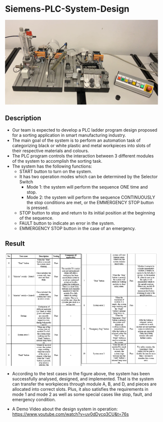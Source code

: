 # Siemens-PLC-System-Design

<p align="center">
  <img width="600" src="https://github.com/kiettran499/Siemens-PLC-System-Design/blob/main/Siemens%20PLC%20System%20for%20Sorting.png">

## Description
 
- Our team is expected to develop a PLC ladder program design proposed for a sorting application in smart manufacturing industry.
- The main goal of the system is to perform an automation task of categorizing black or white plastic and metal workpieces into slots of their respective materials and colours.
- The PLC program controls the interaction between 3 different modules of the system to accomplish the sorting task.
- The system has the following functions:
  - START button to turn on the system.
  - It has two operation modes which can be determined by the Selector Switch
    - Mode 1: the system will perform the sequence ONE time and stop.
    - Mode 2: the system will perform the sequence CONTINUOUSLY the stop conditions are met, or the EMMERGENCY STOP button is pressed.
  - STOP button to stop and return to its initial position at the beginning of the sequence.
  - FAULT button to indicate an error in the system.
  - EMMERGENCY STOP button in the case of an emergency.
 
## Result

<p align="center">
  <img width="500" src="https://github.com/kiettran499/Siemens-PLC-System-Design/blob/main/Test%20cases%20of%20the%20PLC%20system.png">
  
- According to the test cases in the figure above, the system has been successfully analysed, designed, and implemented. That is the system can transfer the workpieces through module A, B, and D, and pieces are allocated into correct slots. Plus, it also satisfies the requirements in mode 1 and mode 2 as well as some special cases like stop, fault, and emergency condition.

- A Demo Video about the design system in operation: https://www.youtube.com/watch?v=uv0dDycq3CU&t=76s
